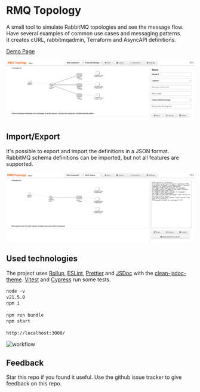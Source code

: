 # RMQ Topology

A small tool to simulate RabbitMQ topologies and see the message flow.  
Have several examples of common use cases and messaging patterns.  
It creates cURL, rabbitmqadmin, Terraform and AsyncAPI definitions.  

[Demo Page](https://dbproductions.github.io/rmq-topology/)

![demo page screenshot](screenshot.png "Demo Page Screenshot")

## Import/Export
It's possible to export and import the definitions in a JSON format.  
RabbitMQ schema definitions can be imported, but not all features are supported.

![import export screenshot](screenshot-export.png "Demo Page Screenshot")

## Used technologies
The project uses [Rollup](https://rollupjs.org/), [ESLint](https://eslint.org/), [Prettier](https://prettier.io/) and [JSDoc](https://jsdoc.app/) with the [clean-jsdoc-theme](https://ankdev.me/clean-jsdoc-theme/). [Vitest](https://vitest.dev/) and [Cypress](https://www.cypress.io/) run some tests.  

    node -v
    v21.5.0
    npm i

    npm run bundle
    npm start

    http://localhost:3000/

![workflow](https://github.com/DBProductions/rmq-topology/actions/workflows/main.yml/badge.svg)

## Feedback
Star this repo if you found it useful. Use the github issue tracker to give feedback on this repo.